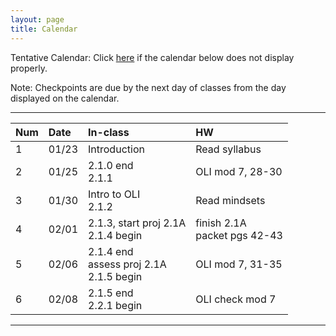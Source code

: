 ```yaml
---
layout: page
title: Calendar
---
```


Tentative Calendar: Click <a href="https://docs.google.com/spreadsheets/d/e/2PACX-1vT022VbHnMYaKa6TVzGOt__VheiVtcLL7lZKYuPL7Ehvj4lILXWH_irToqguH7JblreUjjV2p8p1ZOV/pubhtml?gid=0&single=true" target="_blank">here</a>
if the calendar below does not display properly. <br>

Note: Checkpoints are due by the next day of classes from the day displayed on the calendar.

-----

<table>
  <thead>
    <tr>
      <th align="left">Num</th>
      <th align="left">Date</th>
      <th align="left">In-class</th>
      <th align="left">HW</th>
    </tr>
  </thead>
  <tbody>
    <tr>
      <td>1</td>
      <td>01/23</td>
      <td>Introduction</td>
      <td>Read syllabus</td>
    </tr>
    <tr>
      <td>2</td>
      <td>01/25</td>
      <td>2.1.0 end<br>2.1.1</td>
      <td>OLI mod 7, 28-30</td>
    </tr>
    <tr>
      <td>3</td>
      <td>01/30</td>
      <td>Intro to OLI<br>2.1.2</td>
      <td>Read mindsets</td>
    </tr>
    <tr>
      <td>4</td>
      <td>02/01</td>
      <td>2.1.3, start proj 2.1A<br>
          2.1.4 begin</td>
      <td>finish 2.1A<br>packet pgs 42-43</td>
    </tr>
    <tr>
      <td>5</td>
      <td>02/06</td>
      <td>2.1.4 end<br>assess proj 2.1A<br>2.1.5 begin</td>
      <td>OLI mod 7, 31-35</td>
    </tr>
    <tr>
      <td>6</td>
      <td>02/08</td>
      <td>2.1.5 end<br>2.2.1 begin</td>
      <td>OLI check mod 7</td>
    </tr>
  </tbody>
 </table>


-----
